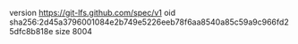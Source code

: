 version https://git-lfs.github.com/spec/v1
oid sha256:2d45a3796001084e2b749e5226eeb78f6aa8540a85c59a9c966fd25dfc8b818e
size 8004

